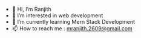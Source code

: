 - 👋 Hi, I’m Ranjith
- 👀 I’m interested in web development
- 🌱 I’m currently learning Mern Stack Development
- 📫 How to reach me : mranjith.2609@gmail.com

<!---
MRanjith26/MRanjith26 is a ✨ special ✨ repository because its `README.md` (this file) appears on your GitHub profile.
You can click the Preview link to take a look at your changes.
--->
